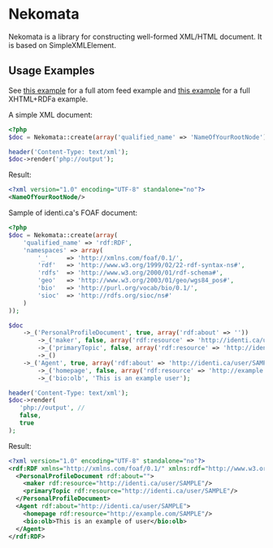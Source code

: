 Nekomata
========

Nekomata is a library for constructing well-formed XML/HTML document. It is
based on SimpleXMLElement.

Usage Examples
--------------

See [this example][atom-neko] for a full atom feed example and
[this example][xhtml-neko] for a full XHTML+RDFa example.

[atom-neko]: https://gist.github.com/rumia/5175049
[xhtml-neko]: https://gist.github.com/rumia/5176220


A simple XML document:

```php
<?php
$doc = Nekomata::create(array('qualified_name' => 'NameOfYourRootNode'));

header('Content-Type: text/xml');
$doc->render('php://output');
```

Result:

```xml
<?xml version="1.0" encoding="UTF-8" standalone="no"?>
<NameOfYourRootNode/>
```

Sample of identi.ca's FOAF document:

```php
<?php
$doc = Nekomata::create(array(
    'qualified_name' => 'rdf:RDF',
    'namespaces' => array(
        '_'     => 'http://xmlns.com/foaf/0.1/',
        'rdf'   => 'http://www.w3.org/1999/02/22-rdf-syntax-ns#',
        'rdfs'  => 'http://www.w3.org/2000/01/rdf-schema#',
        'geo'   => 'http://www.w3.org/2003/01/geo/wgs84_pos#',
        'bio'   => 'http://purl.org/vocab/bio/0.1/',
        'sioc'  => 'http://rdfs.org/sioc/ns#'
    )
));

$doc
    ->_('PersonalProfileDocument', true, array('rdf:about' => ''))
        ->_('maker', false, array('rdf:resource' => 'http://identi.ca/user/SAMPLE'))
        ->_('primaryTopic', false, array('rdf:resource' => 'http://identi.ca/user/SAMPLE'))
        ->_()
    ->_('Agent', true, array('rdf:about' => 'http://identi.ca/user/SAMPLE'))
        ->_('homepage', false, array('rdf:resource' => 'http://example.com/SAMPLE'))
        ->_('bio:olb', 'This is an example user');

header('Content-Type: text/xml');
$doc->render(
   'php://output', // 
   false,
   true
);
```

Result:

```xml
<?xml version="1.0" encoding="UTF-8" standalone="no"?>
<rdf:RDF xmlns="http://xmlns.com/foaf/0.1/" xmlns:rdf="http://www.w3.org/1999/02/22-rdf-syntax-ns#" xmlns:rdfs="http://www.w3.org/2000/01/rdf-schema#" xmlns:geo="http://www.w3.org/2003/01/geo/wgs84_pos#" xmlns:bio="http://purl.org/vocab/bio/0.1/" xmlns:sioc="http://rdfs.org/sioc/ns#">
  <PersonalProfileDocument rdf:about="">
    <maker rdf:resource="http://identi.ca/user/SAMPLE"/>
    <primaryTopic rdf:resource="http://identi.ca/user/SAMPLE"/>
  </PersonalProfileDocument>
  <Agent rdf:about="http://identi.ca/user/SAMPLE">
    <homepage rdf:resource="http://example.com/SAMPLE"/>
    <bio:olb>This is an example of user</bio:olb>
  </Agent>
</rdf:RDF>
```
